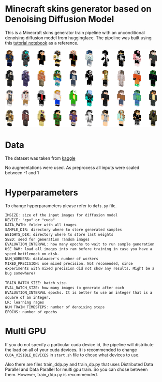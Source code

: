 # Minecraft skins generator based on Denoising Diffusion Model
This is a Minecraft skins generator train pipeline with an unconditional denoising diffusion model from huggingface. The pipeline was built using this <a href="https://colab.research.google.com/github/huggingface/notebooks/blob/main/diffusers/training_example.ipynb#scrollTo=1aaf676d-e992-4606-9116-f0324de50772" target="_blank">tutorial notebook</a> as a reference.

![alt text](pictures/output.png)

# Data
The dataset was taken from <a href="https://www.kaggle.com/datasets/aryashah2k/huge-minecraft-skins-dataset" target="_blank">kaggle</a>

No augmentations were used. As preprocess all inputs were scaled between -1 and 1

# Hyperparameters
To change hyperparameters please refer to `defs.py` file.
```
IMSIZE: size of the input images for diffusion model
DEVICE: "cpu" or "cuda" 
DATA_PATH: folder with all images
SAMPLE_DIR: directory where to store generated samples
WEIGHTS_DIR: directory where to store last weights
SEED: seed for generation random images
EVALUATION_INTERVAL: how many epochs to wait to run sample generation
USE_RAM: load all images into ram before training in case you have a speed bottleneck on disk.
NUM_WORKERS: dataloader's number of workers
MIXED_PRECISION: use mixed precision. Not recomended, since experiments with mixed precision did not show any results. Might be a bug somewhere)

TRAIN_BATCH_SIZE: batch size.
EVAL_BATCH_SIZE: how many images to generate after each EVALUATION_INTERVAL epochs. It is better to use an integer that is a square of an integer.
LR: learning rages
NUM_TRAIN_TIMESTEPS: number of denoising steps
EPOCHS: number of epochs
```
# Multi GPU
If you do not specify a particular cuda device id, the pipeline will distribute the load on all of your cuda devices. It is recommended to change `CUDA_VISIBLE_DEVICES` in `start.sh` file to chose what devices to use.

Also there are files train_ddp.py and train_dp.py that uses Distributed Data Parallel and Data Parallel for multi gpu train. So you can chose between them. However, train_ddp.py is recommended.
